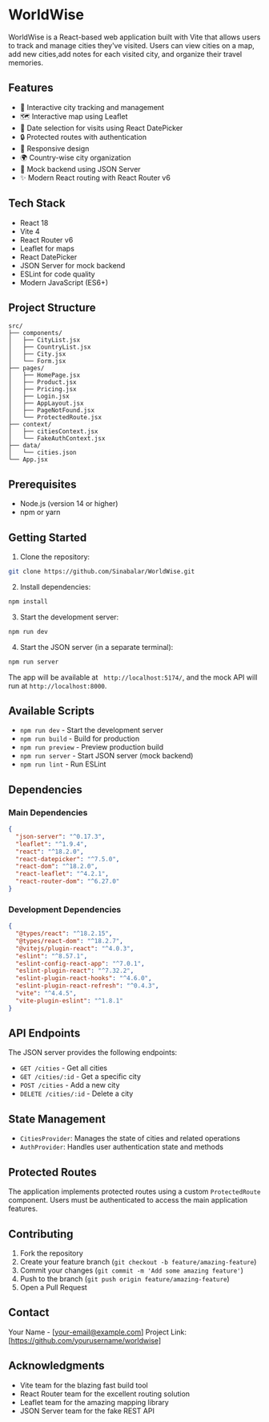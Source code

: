 # WorldWise

WorldWise is a React-based web application built with Vite that allows users to track and manage cities they've visited.
Users can view cities on a map, add new cities,add notes for each visited city, and organize their travel memories.

## Features

- 📍 Interactive city tracking and management
- 🗺️ Interactive map using Leaflet
- 📅 Date selection for visits using React DatePicker
- 🔒 Protected routes with authentication
- 📱 Responsive design
- 🌍 Country-wise city organization
- 🔄 Mock backend using JSON Server
- ✨ Modern React routing with React Router v6

## Tech Stack

- React 18
- Vite 4
- React Router v6
- Leaflet for maps
- React DatePicker
- JSON Server for mock backend
- ESLint for code quality
- Modern JavaScript (ES6+)

## Project Structure

```
src/
├── components/
│   ├── CityList.jsx
│   ├── CountryList.jsx
│   ├── City.jsx
│   └── Form.jsx
├── pages/
│   ├── HomePage.jsx
│   ├── Product.jsx
│   ├── Pricing.jsx
│   ├── Login.jsx
│   ├── AppLayout.jsx
│   ├── PageNotFound.jsx
│   └── ProtectedRoute.jsx
├── context/
│   ├── citiesContext.jsx
│   └── FakeAuthContext.jsx
├── data/
│   └── cities.json
└── App.jsx
```

## Prerequisites

- Node.js (version 14 or higher)
- npm or yarn

## Getting Started

1. Clone the repository:

```bash
git clone https://github.com/Sinabalar/WorldWise.git
```

2. Install dependencies:

```bash
npm install
```

3. Start the development server:

```bash
npm run dev
```

4. Start the JSON server (in a separate terminal):

```bash
npm run server
```

The app will be available at ` http://localhost:5174/`, and the mock API will run at `http://localhost:8000`.

## Available Scripts

- `npm run dev` - Start the development server
- `npm run build` - Build for production
- `npm run preview` - Preview production build
- `npm run server` - Start JSON server (mock backend)
- `npm run lint` - Run ESLint

## Dependencies

### Main Dependencies

```json
{
  "json-server": "^0.17.3",
  "leaflet": "^1.9.4",
  "react": "^18.2.0",
  "react-datepicker": "^7.5.0",
  "react-dom": "^18.2.0",
  "react-leaflet": "^4.2.1",
  "react-router-dom": "^6.27.0"
}
```

### Development Dependencies

```json
{
  "@types/react": "^18.2.15",
  "@types/react-dom": "^18.2.7",
  "@vitejs/plugin-react": "^4.0.3",
  "eslint": "^8.57.1",
  "eslint-config-react-app": "^7.0.1",
  "eslint-plugin-react": "^7.32.2",
  "eslint-plugin-react-hooks": "^4.6.0",
  "eslint-plugin-react-refresh": "^0.4.3",
  "vite": "^4.4.5",
  "vite-plugin-eslint": "^1.8.1"
}
```

## API Endpoints

The JSON server provides the following endpoints:

- `GET /cities` - Get all cities
- `GET /cities/:id` - Get a specific city
- `POST /cities` - Add a new city
- `DELETE /cities/:id` - Delete a city

## State Management

- `CitiesProvider`: Manages the state of cities and related operations
- `AuthProvider`: Handles user authentication state and methods

## Protected Routes

The application implements protected routes using a custom `ProtectedRoute` component. Users must be authenticated to
access the main application features.

## Contributing

1. Fork the repository
2. Create your feature branch (`git checkout -b feature/amazing-feature`)
3. Commit your changes (`git commit -m 'Add some amazing feature'`)
4. Push to the branch (`git push origin feature/amazing-feature`)
5. Open a Pull Request


## Contact

Your Name - [your-email@example.com]
Project Link: [https://github.com/yourusername/worldwise]

## Acknowledgments

- Vite team for the blazing fast build tool
- React Router team for the excellent routing solution
- Leaflet team for the amazing mapping library
- JSON Server team for the fake REST API

